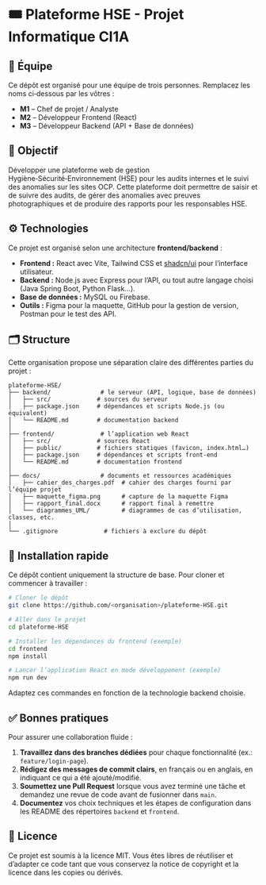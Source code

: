 # 🎟 Plateforme HSE - Projet Informatique CI1A

## 👥 Équipe

Ce dépôt est organisé pour une équipe de trois personnes. Remplacez les noms ci‑dessous par les vôtres :

- **M1** – Chef de projet / Analyste
- **M2** – Développeur Frontend (React)
- **M3** – Développeur Backend (API + Base de données)

## 🌟 Objectif

Développer une plateforme web de gestion Hygiène‑Sécurité‑Environnement (HSE) pour les audits internes et le suivi des anomalies sur les sites OCP. Cette plateforme doit permettre de saisir et de suivre des audits, de gérer des anomalies avec preuves photographiques et de produire des rapports pour les responsables HSE.

## ⚙️ Technologies

Ce projet est organisé selon une architecture **frontend/backend** :

- **Frontend :** React avec Vite, Tailwind CSS et [shadcn/ui](https://ui.shadcn.com) pour l’interface utilisateur.
- **Backend :** Node.js avec Express pour l’API, ou tout autre langage choisi (Java Spring Boot, Python Flask…).
- **Base de données :** MySQL ou Firebase.
- **Outils :** Figma pour la maquette, GitHub pour la gestion de version, Postman pour le test des API.

## 🗂 Structure

Cette organisation propose une séparation claire des différentes parties du projet :

```
plateforme-HSE/
├── backend/              # le serveur (API, logique, base de données)
│   ├── src/             # sources du serveur
│   ├── package.json     # dépendances et scripts Node.js (ou équivalent)
│   └── README.md        # documentation backend
│
├── frontend/             # l’application web React
│   ├── src/             # sources React
│   ├── public/          # fichiers statiques (favicon, index.html…)
│   ├── package.json     # dépendances et scripts front‑end
│   └── README.md        # documentation frontend
│
├── docs/                 # documents et ressources académiques
│   ├── cahier_des_charges.pdf  # cahier des charges fourni par l’équipe projet
│   ├── maquette_figma.png      # capture de la maquette Figma
│   ├── rapport_final.docx      # rapport final à remettre
│   └── diagrammes_UML/         # diagrammes de cas d’utilisation, classes, etc.
│
└── .gitignore             # fichiers à exclure du dépôt
```

## 🚀 Installation rapide

Ce dépôt contient uniquement la structure de base. Pour cloner et commencer à travailler :

```bash
# Cloner le dépôt
git clone https://github.com/<organisation>/plateforme-HSE.git

# Aller dans le projet
cd plateforme-HSE

# Installer les dépendances du frontend (exemple)
cd frontend
npm install

# Lancer l’application React en mode développement (exemple)
npm run dev
```

Adaptez ces commandes en fonction de la technologie backend choisie.

## ✅ Bonnes pratiques

Pour assurer une collaboration fluide :

1. **Travaillez dans des branches dédiées** pour chaque fonctionnalité (ex.: `feature/login-page`).
2. **Rédigez des messages de commit clairs**, en français ou en anglais, en indiquant ce qui a été ajouté/modifié.
3. **Soumettez une Pull Request** lorsque vous avez terminé une tâche et demandez une revue de code avant de fusionner dans `main`.
4. **Documentez** vos choix techniques et les étapes de configuration dans les README des répertoires `backend` et `frontend`.

## 💽 Licence

Ce projet est soumis à la licence MIT. Vous êtes libres de réutiliser et d’adapter ce code tant que vous conservez la notice de copyright et la licence dans les copies ou dérivés.
